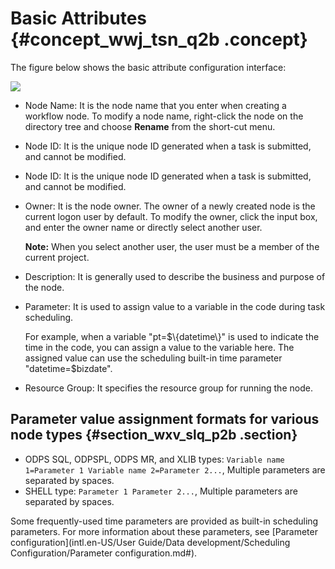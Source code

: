 # Basic Attributes {#concept_wwj_tsn_q2b .concept}

The figure below shows the basic attribute configuration interface:

![](http://static-aliyun-doc.oss-cn-hangzhou.aliyuncs.com/assets/img/16329/15407943708197_en-US.png)

-   Node Name: It is the node name that you enter when creating a workflow node. To modify a node name, right-click the node on the directory tree and choose **Rename** from the short-cut menu.
-   Node ID: It is the unique node ID generated when a task is submitted, and cannot be modified.
-   Node ID: It is the unique node ID generated when a task is submitted, and cannot be modified.
-   Owner: It is the node owner. The owner of a newly created node is the current logon user by default. To modify the owner, click the input box, and enter the owner name or directly select another user.

    **Note:** When you select another user, the user must be a member of the current project.

-   Description: It is generally used to describe the business and purpose of the node.
-   Parameter: It is used to assign value to a variable in the code during task scheduling.

    For example, when a variable "pt=$\{datetime\}" is used to indicate the time in the code, you can assign a value to the variable here. The assigned value can use the scheduling built-in time parameter "datetime=$bizdate".

-   Resource Group: It specifies the resource group for running the node.

## Parameter value assignment formats for various node types {#section_wxv_slq_p2b .section}

-   ODPS SQL, ODPSPL, ODPS MR, and XLIB types: `Variable name 1=Parameter 1 Variable name 2=Parameter 2...`, Multiple parameters are separated by spaces.
-   SHELL type: `Parameter 1 Parameter 2...`, Multiple parameters are separated by spaces.

Some frequently-used time parameters are provided as built-in scheduling parameters. For more information about these parameters, see [Parameter configuration](intl.en-US/User Guide/Data development/Scheduling Configuration/Parameter configuration.md#).

